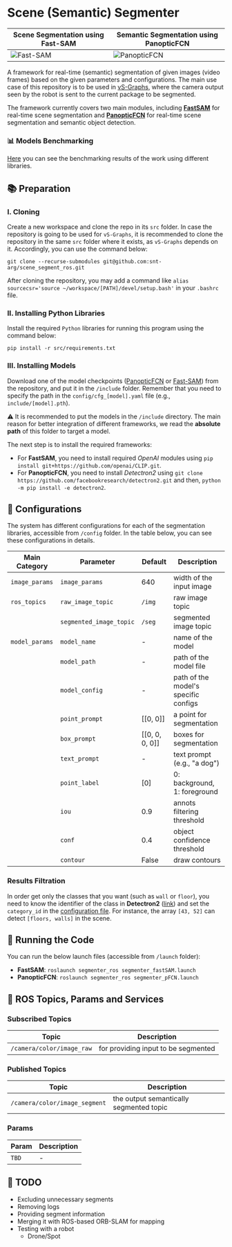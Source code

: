 # Scene (Semantic) Segmenter

| Scene Segmentation using **Fast-SAM**    | Semantic Segmentation using **PanopticFCN**        |
| ---------------------------------------- | -------------------------------------------------- |
| ![Fast-SAM](demo_fastSAM.gif "Fast-SAM") | ![PanopticFCN](demo_panopticFCN.gif "PanopticFCN") |

A framework for real-time (semantic) segmentation of given images (video frames) based on the given parameters and configurations. The main use case of this repository is to be used in [vS-Graphs](https://github.com/snt-arg/visual_sgraphs), where the camera output seen by the robot is sent to the current package to be segmented.

The framework currently covers two main modules, including **[FastSAM](https://github.com/CASIA-IVA-Lab/FastSAM)** for real-time scene segmentation and **[PanopticFCN](https://github.com/dvlab-research/PanopticFCN)** for real-time scene segmentation and semantic object detection.

### 📊 Models Benchmarking

[Here](https://github.com/snt-arg/scene_segmentation_benchmark) you can see the benchmarking results of the work using different libraries.

## 📚 Preparation

### I. Cloning

Create a new workspace and clone the repo in its `src` folder. In case the repository is going to be used for `vS-Graphs`, it is recommended to clone the repository in the same `src` folder where it exists, as `vS-Graphs` depends on it. Accordingly, you can use the command below:

```
git clone --recurse-submodules git@github.com:snt-arg/scene_segment_ros.git
```

After cloning the repository, you may add a command like `alias sourcecsr='source ~/workspace/[PATH]/devel/setup.bash'` in your `.bashrc` file.

### II. Installing Python Libraries

Install the required `Python` libraries for running this program using the command below:

```
pip install -r src/requirements.txt
```

### III. Installing Models

Download one of the model checkpoints ([PanopticFCN](https://github.com/dvlab-research/PanopticFCN#results) or [Fast-SAM](https://github.com/CASIA-IVA-Lab/FastSAM#replicate-demo)) from the repository, and put it in the `/include` folder. Remember that you need to specify the path in the `config/cfg_[model].yaml` file (e.g., `include/[model].pth`).

⚠️ It is recommended to put the models in the `/include` directory. The main reason for better integration of different frameworks, we read the **absolute path** of this folder to target a model.

The next step is to install the required frameworks:

- For **FastSAM**, you need to install required _OpenAI_ modules using `pip install git+https://github.com/openai/CLIP.git`.
- For **PanopticFCN**, you need to install _Detectron2_ using `git clone https://github.com/facebookresearch/detectron2.git` and then, `python -m pip install -e detectron2`.

## 🔨 Configurations

The system has different configurations for each of the segmentation libraries, accessible from `/config` folder. In the table below, you can see these configurations in details.

| Main Category  | Parameter               | Default        | Description                          |
| -------------- | ----------------------- | -------------- | ------------------------------------ |
| `image_params` | `image_params`          | 640            | width of the input image             |
| `ros_topics`   | `raw_image_topic`       | `/img`         | raw image topic                      |
|                | `segmented_image_topic` | `/seg`         | segmented image topic                |
| `model_params` | `model_name`            | -              | name of the model                    |
|                | `model_path`            | -              | path of the model file               |
|                | `model_config`          | -              | path of the model's specific configs |
|                | `point_prompt`          | [[0, 0]]       | a point for segmentation             |
|                | `box_prompt`            | [[0, 0, 0, 0]] | boxes for segmentation               |
|                | `text_prompt`           | -              | text prompt (e.g., "a dog")          |
|                | `point_label`           | [0]            | 0: background, 1: foreground         |
|                | `iou`                   | 0.9            | annots filtering threshold           |
|                | `conf`                  | 0.4            | object confidence threshold          |
|                | `contour`               | False          | draw contours                        |

### Results Filtration

In order get only the classes that you want (such as `wall` or `floor`), you need to know the identifier of the class in **Detectron2** ([link](https://github.com/facebookresearch/detectron2/blob/main/detectron2/data/datasets/builtin_meta.py)) and set the `category_id` in the [configuration file](config/cfg_pFCN.yaml). For instance, the array `[43, 52]` can detect `[floors, walls]` in the scene.

## 🚀 Running the Code

You can run the below launch files (accessible from `/launch` folder):

- **FastSAM**: `roslaunch segmenter_ros segmenter_fastSAM.launch`
- **PanopticFCN**: `roslaunch segmenter_ros segmenter_pFCN.launch`

## 🤖 ROS Topics, Params and Services

### Subscribed Topics

| Topic                     | Description                         |
| ------------------------- | ----------------------------------- |
| `/camera/color/image_raw` | for providing input to be segmented |

### Published Topics

| Topic                         | Description                             |
| ----------------------------- | --------------------------------------- |
| `/camera/color/image_segment` | the output semantically segmented topic |

### Params

| Param | Description |
| ----- | ----------- |
| `TBD` | -           |

## 📅 TODO

- Excluding unnecessary segments
- Removing logs
- Providing segment information
- Merging it with ROS-based ORB-SLAM for mapping
- Testing with a robot
  - Drone/Spot
